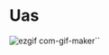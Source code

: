 # Uas
![ezgif com-gif-maker](https://user-images.githubusercontent.com/74950799/104436227-4edf2880-55c8-11eb-85cf-df0d33c0d0d6.gif)``
